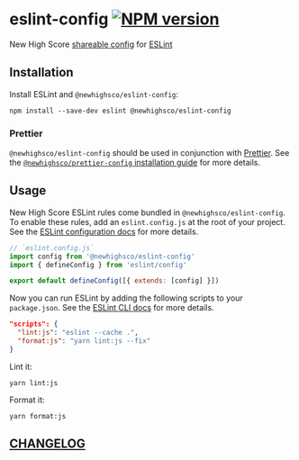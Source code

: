 # eslint-config [![NPM version](https://img.shields.io/npm/v/@newhighsco/eslint-config.svg)](https://www.npmjs.com/package/@newhighsco/eslint-config)

New High Score [shareable config](https://eslint.org/docs/developer-guide/shareable-configs) for [ESLint](https://eslint.org/)

## Installation

Install ESLint and `@newhighsco/eslint-config`:

```
npm install --save-dev eslint @newhighsco/eslint-config
```

### Prettier

`@newhighsco/eslint-config` should be used in conjunction with [Prettier](https://prettier.io/). See the [`@newhighsco/prettier-config` installation guide](../prettier-config#installation) for more details.

## Usage
New High Score ESLint rules come bundled in `@newhighsco/eslint-config`. To enable these rules, add an `eslint.config.js` at the root of your project. See the [ESLint configuration docs](https://eslint.org/docs/user-guide/configuring) for more details.

```javascript
// `eslint.config.js`
import config from '@newhighsco/eslint-config'
import { defineConfig } from 'eslint/config'

export default defineConfig([{ extends: [config] }])
```

Now you can run ESLint by adding the following scripts to your `package.json`. See the [ESLint CLI docs](https://eslint.org/docs/user-guide/command-line-interface) for more details.

```json
"scripts": {
  "lint:js": "eslint --cache .",
  "format:js": "yarn lint:js --fix"
}
```

Lint it:

```
yarn lint:js
```

Format it:

```
yarn format:js
```

## [CHANGELOG](CHANGELOG.md)
